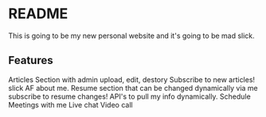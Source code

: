 # README

This is going to be my new personal website and it's going to be mad slick.

## Features
Articles Section with admin upload, edit, destory
Subscribe to new articles!
slick AF about me.
Resume section that can be changed dynamically via me
subscribe to resume changes!
API's to pull my info dynamically.
Schedule Meetings with me
Live chat 
Video call
